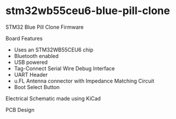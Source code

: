 # stm32wb55ceu6-blue-pill-clone

STM32 Blue Pill Clone Firmware

Board Features
- Uses an STM32WB55CEU6 chip
- Bluetooth enabled
- USB powered
- Tag-Connect Serial Wire Debug Interface
- UART Header
- u.FL Antenna connector with Impedance Matching Circuit
- Boot Select Button

Electrical Schematic made using KiCad

PCB Design
